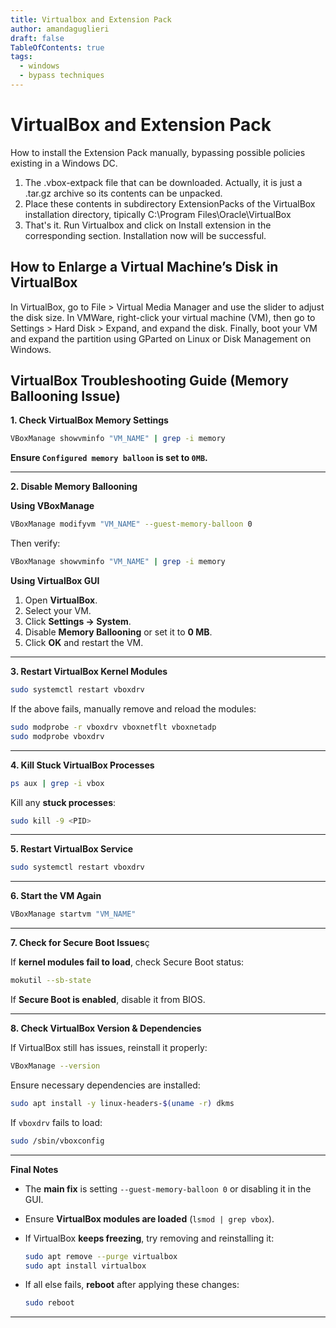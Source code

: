 ```yaml
---
title: Virtualbox and Extension Pack
author: amandaguglieri
draft: false
TableOfContents: true
tags:
  - windows
  - bypass techniques
---
```


# VirtualBox and Extension Pack

How to install the Extension Pack manually, bypassing possible policies existing in a Windows DC.

1. The .vbox-extpack file that can be downloaded. Actually, it is just a .tar.gz archive so its contents can be unpacked. 
2. Place these contents in subdirectory ExtensionPacks of the VirtualBox installation directory, tipically C:\Program Files\Oracle\VirtualBox
3. That's it. Run Virtualbox and click on Install extension in the corresponding section. Installation now will be successful. 


## How to Enlarge a Virtual Machine’s Disk in VirtualBox 

In VirtualBox, go to File > Virtual Media Manager and use the slider to adjust the disk size. In VMWare, right-click your virtual machine (VM), then go to Settings > Hard Disk > Expand, and expand the disk. Finally, boot your VM and expand the partition using GParted on Linux or Disk Management on Windows.


## VirtualBox Troubleshooting Guide (Memory Ballooning Issue)

**1. Check VirtualBox Memory Settings**

```bash
VBoxManage showvminfo "VM_NAME" | grep -i memory
```

 **Ensure `Configured memory balloon` is set to `0MB`.**

---

**2. Disable Memory Ballooning**

**Using VBoxManage**

```bash
VBoxManage modifyvm "VM_NAME" --guest-memory-balloon 0
```

Then verify:

```bash
VBoxManage showvminfo "VM_NAME" | grep -i memory
```

**Using VirtualBox GUI**
1. Open **VirtualBox**.
2. Select your VM.
3. Click **Settings → System**.
4. Disable **Memory Ballooning** or set it to **0 MB**.
5. Click **OK** and restart the VM.

---

**3. Restart VirtualBox Kernel Modules**

```bash
sudo systemctl restart vboxdrv
```

If the above fails, manually remove and reload the modules:

```bash
sudo modprobe -r vboxdrv vboxnetflt vboxnetadp
sudo modprobe vboxdrv
```

---

**4. Kill Stuck VirtualBox Processes**

```bash
ps aux | grep -i vbox
```

Kill any **stuck processes**:

```bash
sudo kill -9 <PID>
```

---

**5. Restart VirtualBox Service**

```bash
sudo systemctl restart vboxdrv
```

---

**6. Start the VM Again**

```bash
VBoxManage startvm "VM_NAME"
```

---

**7. Check for Secure Boot Issues**ç

If **kernel modules fail to load**, check Secure Boot status:

```bash
mokutil --sb-state
```

If **Secure Boot is enabled**, disable it from BIOS.

---

**8. Check VirtualBox Version & Dependencies**

If VirtualBox still has issues, reinstall it properly:

```bash
VBoxManage --version
```

Ensure necessary dependencies are installed:

```bash
sudo apt install -y linux-headers-$(uname -r) dkms
```

If `vboxdrv` fails to load:

```bash
sudo /sbin/vboxconfig
```

---

**Final Notes**
- The **main fix** is setting `--guest-memory-balloon 0` or disabling it in the GUI.
- Ensure **VirtualBox modules are loaded** (`lsmod | grep vbox`).
- If VirtualBox **keeps freezing**, try removing and reinstalling it:

  ```bash
  sudo apt remove --purge virtualbox
  sudo apt install virtualbox
  ```
  
- If all else fails, **reboot** after applying these changes:

  ```bash
  sudo reboot
  ```

---
